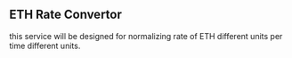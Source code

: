 ## ETH Rate Convertor

this service will be designed for normalizing rate of ETH different units per time different units.